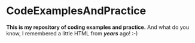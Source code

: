 # CodeExamplesAndPractice
<b>This is my repository of coding examples and practice.</b>
And what do you know, I remembered a little HTML from <b><i>years</i></b> ago!  :-)
